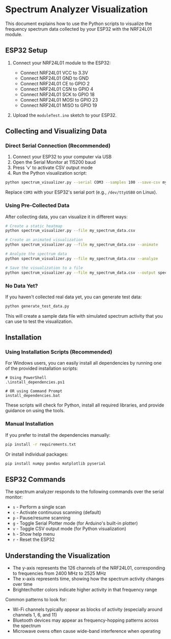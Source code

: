 # Spectrum Analyzer Visualization

This document explains how to use the Python scripts to visualize the frequency spectrum data collected by your ESP32 with the NRF24L01 module.

## ESP32 Setup

1. Connect your NRF24L01 module to the ESP32:
   - Connect NRF24L01 VCC to 3.3V
   - Connect NRF24L01 GND to GND
   - Connect NRF24L01 CE to GPIO 2
   - Connect NRF24L01 CSN to GPIO 4
   - Connect NRF24L01 SCK to GPIO 18
   - Connect NRF24L01 MOSI to GPIO 23
   - Connect NRF24L01 MISO to GPIO 19

2. Upload the `moduleTest.ino` sketch to your ESP32.

## Collecting and Visualizing Data

### Direct Serial Connection (Recommended)

1. Connect your ESP32 to your computer via USB
2. Open the Serial Monitor at 115200 baud
3. Press 'v' to activate CSV output mode
4. Run the Python visualization script:

```bash
python spectrum_visualizer.py --serial COM3 --samples 100 --save-csv my_spectrum_data.csv
```

Replace `COM3` with your ESP32's serial port (e.g., `/dev/ttyUSB0` on Linux).

### Using Pre-Collected Data

After collecting data, you can visualize it in different ways:

```bash
# Create a static heatmap
python spectrum_visualizer.py --file my_spectrum_data.csv

# Create an animated visualization
python spectrum_visualizer.py --file my_spectrum_data.csv --animate

# Analyze the spectrum data
python spectrum_visualizer.py --file my_spectrum_data.csv --analyze

# Save the visualization to a file
python spectrum_visualizer.py --file my_spectrum_data.csv --output spectrum.png
```

### No Data Yet?

If you haven't collected real data yet, you can generate test data:

```bash
python generate_test_data.py
```

This will create a sample data file with simulated spectrum activity that you can use to test the visualization.

## Installation

### Using Installation Scripts (Recommended)

For Windows users, you can easily install all dependencies by running one of the provided installation scripts:

```
# Using PowerShell
.\install_dependencies.ps1

# OR using Command Prompt
install_dependencies.bat
```

These scripts will check for Python, install all required libraries, and provide guidance on using the tools.

### Manual Installation

If you prefer to install the dependencies manually:

```bash
pip install -r requirements.txt
```

Or install individual packages:

```bash
pip install numpy pandas matplotlib pyserial
```

## ESP32 Commands

The spectrum analyzer responds to the following commands over the serial monitor:

- `s` - Perform a single scan
- `c` - Activate continuous scanning (default)
- `p` - Pause/resume scanning
- `g` - Toggle Serial Plotter mode (for Arduino's built-in plotter)
- `v` - Toggle CSV output mode (for Python visualization)
- `h` - Show help menu
- `r` - Reset the ESP32

## Understanding the Visualization

- The y-axis represents the 126 channels of the NRF24L01, corresponding to frequencies from 2400 MHz to 2525 MHz
- The x-axis represents time, showing how the spectrum activity changes over time
- Brighter/hotter colors indicate higher activity in that frequency range

Common patterns to look for:
- Wi-Fi channels typically appear as blocks of activity (especially around channels 1, 6, and 11)
- Bluetooth devices may appear as frequency-hopping patterns across the spectrum
- Microwave ovens often cause wide-band interference when operating
